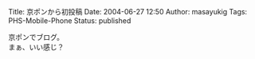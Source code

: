 Title: 京ポンから初投稿
Date: 2004-06-27 12:50
Author: masayukig
Tags: PHS-Mobile-Phone
Status: published

京ポンでブログ。  
まぁ、いい感じ？

